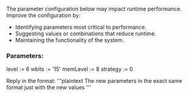 
The parameter configuration below may impact runtime performance. Improve the configuration by:
- Identifying parameters most critical to performance.
- Suggesting values or combinations that reduce runtime.
- Maintaining the functionality of the system.

### Parameters:
level := 6
wbits := '15'
memLevel := 8
strategy := 0


Reply in the format:
'''plaintext
The new parameters in the exact same format just with the new values
'''

